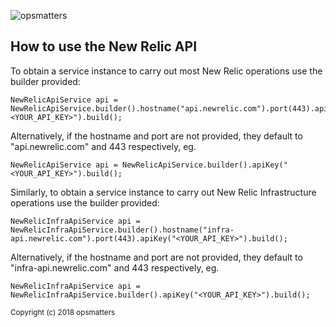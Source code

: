![opsmatters](https://i.imgur.com/VoLABc1.png)

## How to use the New Relic API

To obtain a service instance to carry out most New Relic operations use the builder provided:
```
NewRelicApiService api = NewRelicApiService.builder().hostname("api.newrelic.com").port(443).apiKey("<YOUR_API_KEY>").build();
```
Alternatively, if the hostname and port are not provided, they default to "api.newrelic.com" and 443 respectively, eg.
```
NewRelicApiService api = NewRelicApiService.builder().apiKey("<YOUR_API_KEY>").build();
```

Similarly, to obtain a service instance to carry out New Relic Infrastructure operations use the builder provided:
```
NewRelicInfraApiService api = NewRelicInfraApiService.builder().hostname("infra-api.newrelic.com").port(443).apiKey("<YOUR_API_KEY>").build();
```
Alternatively, if the hostname and port are not provided, they default to "infra-api.newrelic.com" and 443 respectively, eg.
```
NewRelicInfraApiService api = NewRelicInfraApiService.builder().apiKey("<YOUR_API_KEY>").build();
```

<sub>Copyright (c) 2018 opsmatters</sub>